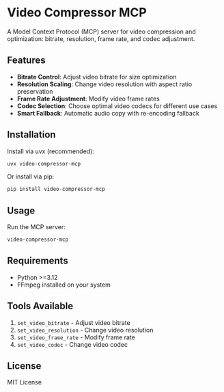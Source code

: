 # Video Compressor MCP

A Model Context Protocol (MCP) server for video compression and optimization: bitrate, resolution, frame rate, and codec adjustment.

## Features

- **Bitrate Control**: Adjust video bitrate for size optimization
- **Resolution Scaling**: Change video resolution with aspect ratio preservation
- **Frame Rate Adjustment**: Modify video frame rates
- **Codec Selection**: Choose optimal video codecs for different use cases
- **Smart Fallback**: Automatic audio copy with re-encoding fallback

## Installation

Install via uvx (recommended):

```bash
uvx video-compressor-mcp
```

Or install via pip:

```bash
pip install video-compressor-mcp
```

## Usage

Run the MCP server:

```bash
video-compressor-mcp
```

## Requirements

- Python >=3.12
- FFmpeg installed on your system

## Tools Available

1. `set_video_bitrate` - Adjust video bitrate
2. `set_video_resolution` - Change video resolution
3. `set_video_frame_rate` - Modify frame rate
4. `set_video_codec` - Change video codec

## License

MIT License
